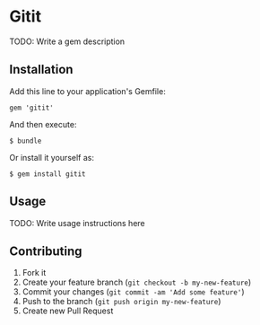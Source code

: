 # Gitit

TODO: Write a gem description

## Installation

Add this line to your application's Gemfile:

    gem 'gitit'

And then execute:

    $ bundle

Or install it yourself as:

    $ gem install gitit

## Usage

TODO: Write usage instructions here

## Contributing

1. Fork it
2. Create your feature branch (`git checkout -b my-new-feature`)
3. Commit your changes (`git commit -am 'Add some feature'`)
4. Push to the branch (`git push origin my-new-feature`)
5. Create new Pull Request
